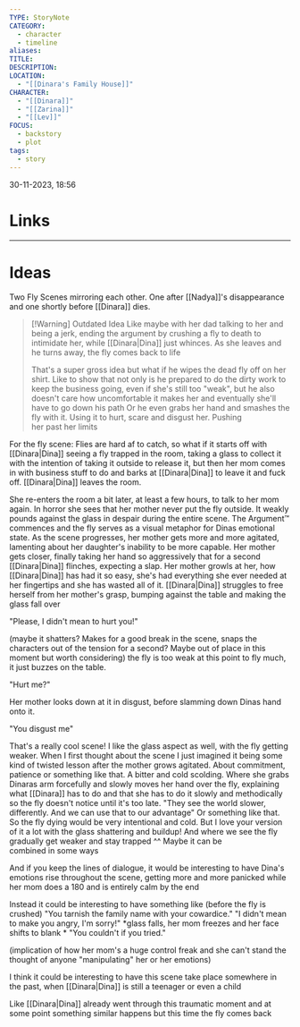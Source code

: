 ```yaml
---
TYPE: StoryNote
CATEGORY:
  - character
  - timeline
aliases: 
TITLE: 
DESCRIPTION: 
LOCATION:
  - "[[Dinara's Family House]]"
CHARACTER:
  - "[[Dinara]]"
  - "[[Zarina]]"
  - "[[Lev]]"
FOCUS:
  - backstory
  - plot
tags:
  - story
---
```



30-11-2023, 18:56



# Links



- - - 
# Ideas


Two Fly Scenes mirroring each other. One after [[Nadya]]'s disappearance and one shortly before [[Dinara]] dies.


> [!Warning] Outdated Idea
> Like maybe with her dad talking to her and being a jerk, ending the argument by crushing a fly to death to intimidate her, while [[Dinara|Dina]] just whinces. As she leaves and he turns away, the fly comes back to life
> 
> That's a super gross idea but what if he wipes the dead fly off on her shirt. Like to show that not only is he prepared to do the dirty work to keep the business going, even if she's still too "weak", but he also doesn't care how uncomfortable it makes her and eventually she'll have to go down his path
> Or he even grabs her hand and smashes the fly with it. Using it to hurt, scare and disgust her. Pushing her past her limits



For the fly scene: Flies are hard af to catch, so what if it starts off with [[Dinara|Dina]] seeing a fly trapped in the room, taking a glass to collect it with the intention of taking it outside to release it, but then her mom comes in with business stuff to do and barks at [[Dinara|Dina]] to leave it and fuck off. [[Dinara|Dina]] leaves the room. 

She re-enters the room a bit later, at least a few hours, to talk to her mom again. In horror she sees that her mother never put the fly outside. It weakly pounds against the glass in despair during the entire scene. The Argument™ commences and the fly serves as a visual metaphor for Dinas emotional state. As the scene progresses, her mother gets more and more agitated, lamenting about her daughter's inability to be more capable. Her mother gets closer, finally taking her hand so aggressively that for a second [[Dinara|Dina]] flinches, expecting a slap. Her mother growls at her, how [[Dinara|Dina]] has had it so easy, she's had everything she ever needed at her fingertips and she has wasted all of it. [[Dinara|Dina]] struggles to free herself from her mother's grasp, bumping against the table and making the glass fall over 

"Please, I didn't mean to hurt you!" 

(maybe it shatters? Makes for a good break in the scene, snaps the characters out of the tension for a second? Maybe out of place in this moment but worth considering) the fly is too weak at this point to fly much, it just buzzes on the table. 

"Hurt me?" 

Her mother looks down at it in disgust, before slamming down Dinas hand onto it.

"You disgust me"


That's a really cool scene! I like the glass aspect as well, with the fly getting weaker. 
When I first thought about the scene I just imagined it being some kind of twisted lesson after the mother grows agitated. About commitment, patience or something like that. A bitter and cold scolding. Where she grabs Dinaras arm forcefully and slowly moves her hand over the fly, explaining what [[Dinara]] has to do and that she has to do it slowly and methodically so the fly doesn't notice until it's too late. "They see the world slower, differently. And we can use that to our advantage" Or something like that. So the fly dying would be very intentional and cold. 
But I love your version of it a lot with the glass shattering and buildup! And where we see the fly gradually get weaker and stay trapped ^^  Maybe it can be combined in some ways

And if you keep the lines of dialogue, it would be interesting to have Dina's emotions rise throughout the scene, getting more and more panicked while her mom does a 180 and is entirely calm by the end


Instead it could be interesting to have something like (before the fly is crushed) "You tarnish the family name with your cowardice." "I didn't mean to make you angry, I'm sorry!" *glass falls, her mom freezes and her face shifts to blank * "You couldn't if you tried."

(implication of how her mom's a huge control freak and she can't stand the thought of anyone "manipulating" her or her emotions)

I think it could be interesting to have this scene take place somewhere in the past, when [[Dinara|Dina]] is still a teenager or even a child

Like [[Dinara|Dina]] already went through this traumatic moment and at some point something similar happens but this time the fly comes back